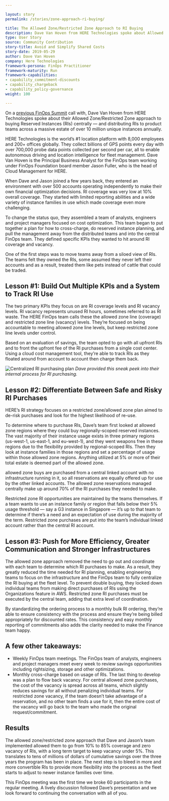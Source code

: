 ```yaml
---

layout: story
permalink: /stories/zone-approach-ri-buying/

title: The Allowed Zone/Restricted Zone Approach to RI Buying
description: Dave Van Hoven from HERE Technologies spoke about Allowed Zone/Restricted Zone approach to buying Reserved Instances (RIs) centrally — and distributing RIs to product teams across a massive estate of over 10 million unique instances annually.
type: User Story
source: Community Contribution
story-title: Avoid and Simplify Shared Costs
story-date: 2019-05-29
author: Dave Van Hoven
company: Here Technologies
framework-persona: FinOps Practitioner
framework-maturity: Run
framework-capabilities:
- capability_commitment-discounts
- capability_chargeback
- capability_policy-governance
weight: 100

---
```


On a [previous FinOps Summit](https://www.youtube.com/watch?v=6DbBEMijdcY) call with, Dave Van Hoven from HERE Technologies spoke about their Allowed Zone/Restricted Zone approach to buying Reserved Instances (RIs) centrally — and distributing RIs to product teams across a massive estate of over 10 million unique instances annually.

HERE Technologies is the world’s #1 location platform with 8,000 employees and 200+ offices globally. They collect billions of GPS points every day with over 700,000 probe data points collected per second per car, all to enable autonomous driving and location intelligence for fleet management. Dave Van Hoven is the Principal Business Analyst for the FinOps team working under FinOps Foundation board member Jason Fuller, who is the head of Cloud Management for HERE.

When Dave and Jason joined a few years back, they entered an environment with over 500 accounts operating independently to make their own financial optimization decisions. RI coverage was very low at 10% overall coverage. They started with limited reporting abilities and a wide variety of instance families in use which made coverage even more challenging.

To change the status quo, they assembled a team of analysts, engineers and project managers focused on cost optimization. This team began to put together a plan for how to cross-charge, do reserved instance planning, and pull the management away from the distributed teams and into the central FinOps team. They defined specific KPIs they wanted to hit around RI coverage and vacancy.

One of the first steps was to move teams away from a siloed view of RIs. The teams felt they owned the RIs, some assumed they never left their accounts and as a result, treated them like pets instead of cattle that could be traded.

## Lesson #1: Build Out Multiple KPIs and a System to Track RI Use
The two primary KPIs they focus on are RI coverage levels and RI vacancy levels. RI vacancy represents unused RI hours, sometimes referred to as RI waste. The HERE FinOps team calls these the allowed zone line (coverage) and restricted zone line (vacancy) levels. They’re focused on being accountable to meeting allowed zone line levels, but keep restricted zone line levels under control.

Based on an evaluation of savings, the team opted to go with all upfront RIs and to front the upfront fee of the RI purchases from a single cost center. Using a cloud cost management tool, they’re able to track RIs as they floated around from account to account then charge them back.



![Centralized RI purchasing plan](/img/stories/RI-Buying-Process.png)
*Dave provided this sneak peek into their internal process for RI purchasing.*

## Lesson #2: Differentiate Between Safe and Risky RI Purchases
HERE’s RI strategy focuses on a restricted zone/allowed zone plan aimed to de-risk purchases and look for the highest likelihood of re-use.

To determine where to purchase RIs, Dave’s team first looked at allowed zone regions where they could buy regionally-scoped reserved instances. The vast majority of their instance usage exists in three primary regions (us-west-1, us-east-1, and eu-west-1), and they went weapons free in these regions due to the flexibility provided by regional-scoped RIs. Then they look at instance families in those regions and set a percentage of usage within those allowed zone regions. Anything utilized at 5% or more of their total estate is deemed part of the allowed zone.

allowed zone buys are purchased from a central linked account with no infrastructure running in it, so all reservations are equally offered up for use by the other linked accounts. The allowed zone reservations managed centrally make up around 70% of the RI purchases they needed to make.

Restricted zone RI opportunities are maintained by the teams themselves. If a team wants to use an instance family or region that falls below their 5% usage threshold — say a G3 instance in Singapore — it’s up to that team to determine if there’s a need and an expectation of use during the majority of the term. Restricted zone purchases are put into the team’s individual linked account rather than the central RI account.

## Lesson #3: Push for More Efficiency, Greater Communication and Stronger Infrastructures
The allowed zone approach removed the need to go out and coordinate with each team to determine which RI purchases to make. As a result, they greatly reduced the time needed for RI planning, enabling engineering teams to focus on the infrastructure and the FinOps team to fully centralize the RI buying at the fleet level. To prevent double buying, they locked down individual teams from making direct purchases of RIs using the Organizations feature in AWS. Restricted zone RI purchases must be executed by the central team, adding that extra level of coordination.

By standardizing the ordering process to a monthly bulk RI ordering, they’re able to ensure consistency with the process and ensure they’re being billed appropriately for discounted rates. This consistency and easy monthly reporting of commitments also adds the clarity needed to make the Finance team happy.

## A few other takeaways:
* Weekly FinOps team meetings. The FinOps team of analysts, engineers and project managers meet every week to review savings opportunities including rightsizing, storage and other optimizations.
* Monthly cross-charge based on usage of RIs. The last thing to develop was a plan to flow back vacancy. For central allowed zone purchases, the cost of the vacancy is spread across all teams, which slightly reduces savings for all without penalizing individual teams. For restricted zone vacancy, if the team doesn’t take advantage of a reservation, and no other team finds a use for it, then the entire cost of the vacancy will go back to the team who made the original request/commitment.

## Results
The allowed zone/restricted zone approach that Dave and Jason’s team implemented allowed them to go from 10% to 85% coverage and zero vacancy of RIs, with a long term target to keep vacancy under 5%. This translates to tens of millions of dollars of cumulative savings over the three years the program has been in place. The next step is to bleed in more and more convertible RIs to provide more flexibility into the process as the fleet starts to adjust to newer instance families over time.

This FinOps meeting was the first time we broke 60 participants in the regular meeting. A lively discussion followed Dave’s presentation and we look forward to continuing the conversation with all of you.
